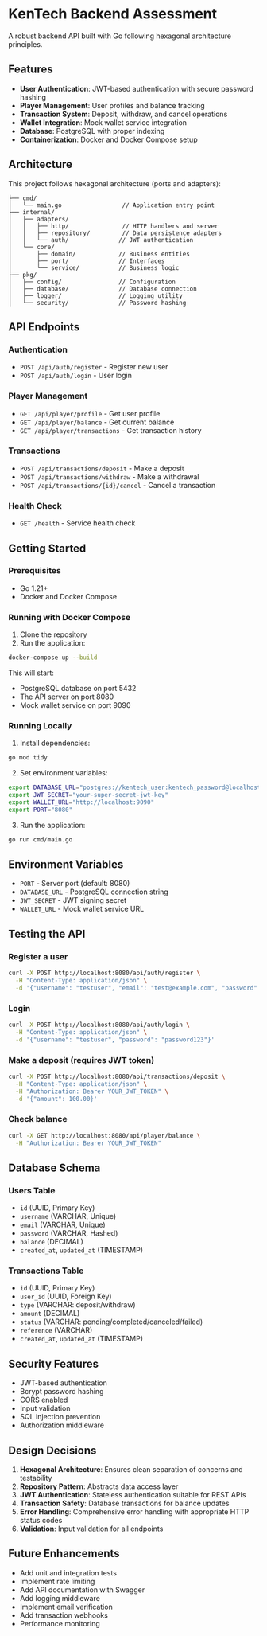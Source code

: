 # KenTech Backend Assessment

A robust backend API built with Go following hexagonal architecture principles.

## Features

- **User Authentication**: JWT-based authentication with secure password hashing
- **Player Management**: User profiles and balance tracking
- **Transaction System**: Deposit, withdraw, and cancel operations
- **Wallet Integration**: Mock wallet service integration
- **Database**: PostgreSQL with proper indexing
- **Containerization**: Docker and Docker Compose setup

## Architecture

This project follows hexagonal architecture (ports and adapters):

```
├── cmd/
│   └── main.go                 // Application entry point
├── internal/
│   ├── adapters/
│   │   ├── http/               // HTTP handlers and server
│   │   ├── repository/         // Data persistence adapters
│   │   └── auth/              // JWT authentication
│   └── core/
│       ├── domain/            // Business entities
│       ├── port/              // Interfaces
│       └── service/           // Business logic
├── pkg/
│   ├── config/                // Configuration
│   ├── database/              // Database connection
│   ├── logger/                // Logging utility
│   └── security/              // Password hashing
```

## API Endpoints

### Authentication
- `POST /api/auth/register` - Register new user
- `POST /api/auth/login` - User login

### Player Management
- `GET /api/player/profile` - Get user profile
- `GET /api/player/balance` - Get current balance
- `GET /api/player/transactions` - Get transaction history

### Transactions
- `POST /api/transactions/deposit` - Make a deposit
- `POST /api/transactions/withdraw` - Make a withdrawal
- `POST /api/transactions/{id}/cancel` - Cancel a transaction

### Health Check
- `GET /health` - Service health check

## Getting Started

### Prerequisites
- Go 1.21+
- Docker and Docker Compose

### Running with Docker Compose

1. Clone the repository
2. Run the application:
```bash
docker-compose up --build
```

This will start:
- PostgreSQL database on port 5432
- The API server on port 8080
- Mock wallet service on port 9090

### Running Locally

1. Install dependencies:
```bash
go mod tidy
```

2. Set environment variables:
```bash
export DATABASE_URL="postgres://kentech_user:kentech_password@localhost:5432/kentech_db?sslmode=disable"
export JWT_SECRET="your-super-secret-jwt-key"
export WALLET_URL="http://localhost:9090"
export PORT="8080"
```

3. Run the application:
```bash
go run cmd/main.go
```

## Environment Variables

- `PORT` - Server port (default: 8080)
- `DATABASE_URL` - PostgreSQL connection string
- `JWT_SECRET` - JWT signing secret
- `WALLET_URL` - Mock wallet service URL

## Testing the API

### Register a user
```bash
curl -X POST http://localhost:8080/api/auth/register \
  -H "Content-Type: application/json" \
  -d '{"username": "testuser", "email": "test@example.com", "password": "password123"}'
```

### Login
```bash
curl -X POST http://localhost:8080/api/auth/login \
  -H "Content-Type: application/json" \
  -d '{"username": "testuser", "password": "password123"}'
```

### Make a deposit (requires JWT token)
```bash
curl -X POST http://localhost:8080/api/transactions/deposit \
  -H "Content-Type: application/json" \
  -H "Authorization: Bearer YOUR_JWT_TOKEN" \
  -d '{"amount": 100.00}'
```

### Check balance
```bash
curl -X GET http://localhost:8080/api/player/balance \
  -H "Authorization: Bearer YOUR_JWT_TOKEN"
```

## Database Schema

### Users Table
- `id` (UUID, Primary Key)
- `username` (VARCHAR, Unique)
- `email` (VARCHAR, Unique)
- `password` (VARCHAR, Hashed)
- `balance` (DECIMAL)
- `created_at`, `updated_at` (TIMESTAMP)

### Transactions Table
- `id` (UUID, Primary Key)
- `user_id` (UUID, Foreign Key)
- `type` (VARCHAR: deposit/withdraw)
- `amount` (DECIMAL)
- `status` (VARCHAR: pending/completed/canceled/failed)
- `reference` (VARCHAR)
- `created_at`, `updated_at` (TIMESTAMP)

## Security Features

- JWT-based authentication
- Bcrypt password hashing
- CORS enabled
- Input validation
- SQL injection prevention
- Authorization middleware

## Design Decisions

1. **Hexagonal Architecture**: Ensures clean separation of concerns and testability
2. **Repository Pattern**: Abstracts data access layer
3. **JWT Authentication**: Stateless authentication suitable for REST APIs
4. **Transaction Safety**: Database transactions for balance updates
5. **Error Handling**: Comprehensive error handling with appropriate HTTP status codes
6. **Validation**: Input validation for all endpoints

## Future Enhancements

- Add unit and integration tests
- Implement rate limiting
- Add API documentation with Swagger
- Add logging middleware
- Implement email verification
- Add transaction webhooks
- Performance monitoring
